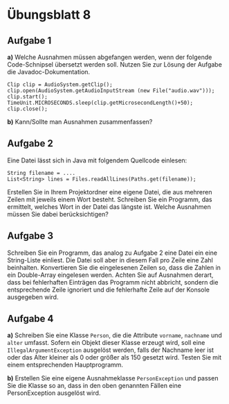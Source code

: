# Übungsblatt  8
## Aufgabe 1
**a)** Welche Ausnahmen müssen abgefangen werden, wenn der folgende Code-Schnipsel
 übersetzt werden soll. Nutzen Sie zur Lösung der Aufgabe die Javadoc-Dokumentation.
 
```
Clip clip = AudioSystem.getClip();
clip.open(AudioSystem.getAudioInputStream (new File("audio.wav")));
clip.start();
TimeUnit.MICROSECONDS.sleep(clip.getMicrosecondLength()+50);
clip.close();
```

**b)** Kann/Sollte man Ausnahmen zusammenfassen?

## Aufgabe 2
Eine Datei lässt sich in Java mit folgendem Quellcode einlesen:

```
String filename = ....
List<String> lines = Files.readAllLines(Paths.get(filename));
```

Erstellen Sie in Ihrem Projektordner eine eigene Datei, die aus mehreren Zeilen mit
jeweils einem Wort besteht.
Schreiben Sie ein Programm, das ermittelt, welches Wort in der Datei das längste ist.
Welche Ausnahmen müssen Sie dabei berücksichtigen?

## Aufgabe 3
Schreiben Sie ein Programm, das analog zu Aufgabe 2 eine Datei ein eine String-Liste
einliest. Die Datei soll aber in diesem Fall pro Zeile eine Zahl beinhalten.
Konvertieren Sie die eingelesenen Zeilen so, dass die Zahlen in ein Double-Array eingelesen werden. Achten Sie auf Ausnahmen derart, dass bei fehlerhaften Einträgen das
Programm nicht abbricht, sondern die entsprechende Zeile ignoriert und die fehlerhafte
Zeile auf der Konsole ausgegeben wird.

## Aufgabe 4
**a)** Schreiben Sie eine Klasse `Person`, die die Attribute `vorname`, `nachname` und `alter` umfasst. Sofern ein Objekt dieser Klasse erzeugt wird, soll eine `IllegalArgumentException` ausgelöst werden, falls der Nachname leer ist oder das Alter kleiner als 0 oder größer als 150 gesetzt wird. Testen Sie mit einem entsprechenden Hauptprogramm.

**b)** Erstellen Sie eine eigene Ausnahmeklasse `PersonException` und passen Sie die Klasse
so an, dass in den oben genannten Fällen eine PersonException ausgelöst wird.